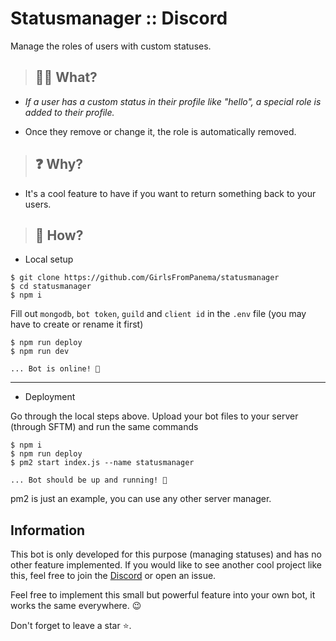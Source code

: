 # Statusmanager :: Discord
Manage the roles of users with custom statuses.

> ## 🧒🏻 What?
- *If a user has a custom status in their profile like "hello", a special role is added to their profile.*

- Once they remove or change it, the role is automatically removed.

> ## ❓ Why?
- It's a cool feature to have if you want to return something back to your users. 

> ## 🧸 How?

- Local setup 
```
$ git clone https://github.com/GirlsFromPanema/statusmanager
$ cd statusmanager
$ npm i
```
Fill out `mongodb`, `bot token`, `guild` and `client id` in the `.env` file (you may have to create or rename it first)

```
$ npm run deploy
$ npm run dev

... Bot is online! 🎉
```

---
- Deployment 

Go through the local steps above.
Upload your bot files to your server (through SFTM) and run the same commands

```
$ npm i 
$ npm run deploy
$ pm2 start index.js --name statusmanager

... Bot should be up and running! 🎉
```

pm2 is just an example, you can use any other server manager.

## Information 
This bot is only developed for this purpose (managing statuses) and has no other feature implemented. If you would like to see another cool project like this, feel free to join the [Discord](https://discord.gg/UDNcTrBagN) or open an issue. 

Feel free to implement this small but powerful feature into your own bot, it works the same everywhere. 😉

Don't forget to leave a star ⭐.